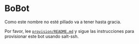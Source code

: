 # BoBot

Como este nombre no esté pillado va a tener hasta gracia.

Por favor, lee [`provision/README.md`](provision/README.md) y sigue
las instrucciones para provisionar este bot usando salt-ssh.
